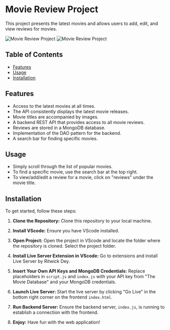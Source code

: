 # Movie Review Project

This project presents the latest movies and allows users to add, edit, and view reviews for movies.

![Movie Review Project](https://github.com/ArmanGrewal03/fullstack_project/assets/143025874/075e04dd-6b4d-4567-86ef-7cbd0eb9cc9f)
![Movie Review Project](https://github.com/ArmanGrewal03/fullstack_project/assets/143025874/5226363a-ab08-4001-b5a6-be7bfeed16ce)

## Table of Contents
- [Features](#features)
- [Usage](#usage)
- [Installation](#Installation)

## Features
- Access to the latest movies at all times.
- The API consistently displays the latest movie releases.
- Movie titles are accompanied by images.
- A backend REST API that provides access to all movie reviews.
- Reviews are stored in a MongoDB database.
- Implementation of the DAO pattern for the backend.
- A search bar for finding specific movies.

## Usage
- Simply scroll through the list of popular movies.
- To find a specific movie, use the search bar at the top right.
- To view/add/edit a review for a movie, click on "reviews" under the movie title.

## Installation

To get started, follow these steps:

1. **Clone the Repository:**
   Clone this repository to your local machine.

2. **Install VScode:**
   Ensure you have VScode installed.

3. **Open Project:**
   Open the project in VScode and locate the folder where the repository is cloned. Select the project folder.

4. **Install Live Server Extension in VScode:**
   Go to extensions and install Live Server by Ritwick Dey.

5. **Insert Your Own API Keys and MongoDB Credentials:**
   Replace placeholders in `script.js` and `index.js` with your API key from "The Movie Database" and your MongoDB credentials.

6. **Launch Live Server:**
   Start the live server by clicking "Go Live" in the bottom right corner on the frontend `index.html`.

7. **Run Backend Server:**
   Ensure the backend server, `index.js`, is running to establish a connection with the frontend.

8. **Enjoy:**
   Have fun with the web application!


